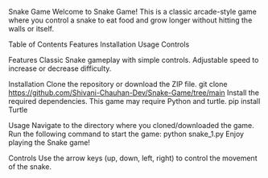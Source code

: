 Snake Game
Welcome to Snake Game! This is a classic arcade-style game where you control a snake to eat food and grow longer without hitting the walls or itself.

Table of Contents
Features
Installation
Usage
Controls

Features
Classic Snake gameplay with simple controls.
Adjustable speed to increase or decrease difficulty.

Installation
Clone the repository or download the ZIP file.
git clone https://github.com/Shivani-Chauhan-Dev/Snake-Game/tree/main
Install the required dependencies. This game may require Python and turtle.
pip install Turtle

Usage
Navigate to the directory where you cloned/downloaded the game.
Run the following command to start the game:
python snake_1.py
Enjoy playing the Snake game!

Controls
Use the arrow keys (up, down, left, right) to control the movement of the snake.


